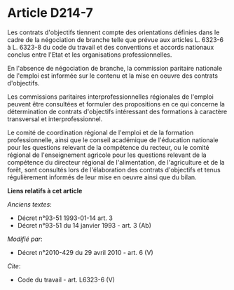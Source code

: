 # Article D214-7

Les contrats d'objectifs tiennent compte des orientations définies dans le cadre de la négociation de branche telle que
prévue aux articles L. 6323-6 à L. 6323-8 du code du travail et des conventions et accords nationaux conclus entre l'Etat et
les organisations professionnelles. 

En l'absence de négociation de branche, la commission paritaire nationale de l'emploi est informée sur le contenu et la mise
en oeuvre des contrats d'objectifs. 

Les commissions paritaires interprofessionnelles régionales de l'emploi peuvent être consultées et formuler des propositions
en ce qui concerne la détermination de contrats d'objectifs intéressant des formations à caractère transversal et
interprofessionnel. 

Le comité de coordination régional de l'emploi et de la formation professionnelle, ainsi que le conseil académique de
l'éducation nationale pour les questions relevant de la compétence du recteur, ou le comité régional de l'enseignement
agricole pour les questions relevant de la compétence du directeur régional de l'alimentation, de l'agriculture et de la
forêt, sont consultés lors de l'élaboration des contrats d'objectifs et tenus régulièrement informés de leur mise en oeuvre
ainsi que du bilan.

**Liens relatifs à cet article**

_Anciens textes_:

  - Décret n°93-51 1993-01-14 art. 3
  - Décret n°93-51 du 14 janvier 1993 - art. 3 (Ab)

_Modifié par_:

  - Décret n°2010-429 du 29 avril 2010 - art. 6 (V)

_Cite_:

  - Code du travail - art. L6323-6 (V)
